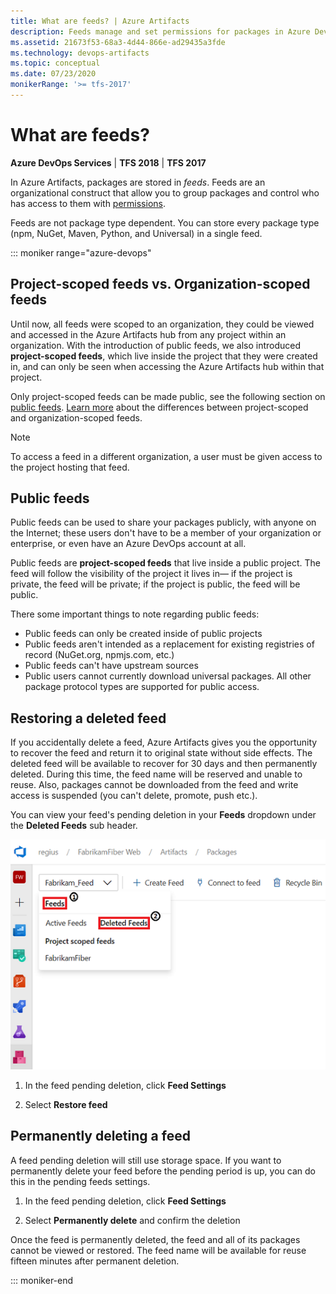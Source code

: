 ```yaml
---
title: What are feeds? | Azure Artifacts
description: Feeds manage and set permissions for packages in Azure DevOps Services or Team Foundation Server
ms.assetid: 21673f53-68a3-4d44-866e-ad29435a3fde
ms.technology: devops-artifacts
ms.topic: conceptual
ms.date: 07/23/2020
monikerRange: '>= tfs-2017'
---
```


# What are feeds?

**Azure DevOps Services** | **TFS 2018** | **TFS 2017**

In Azure Artifacts, packages are stored in *feeds*. Feeds are an organizational construct that allow you to group packages and control who has access to them with [permissions](../feeds/feed-permissions.md).

Feeds are not package type dependent. You can store every package type (npm, NuGet, Maven, Python, and Universal) in a single feed.

::: moniker range="azure-devops"

## Project-scoped feeds vs. Organization-scoped feeds

Until now, all feeds were scoped to an organization, they could be viewed and accessed in the Azure Artifacts hub from any project within an organization. With the introduction of public feeds, we also introduced **project-scoped feeds**, which live inside the project that they were created in, and can only be seen when accessing the Azure Artifacts hub within that project. 

Only project-scoped feeds can be made public, see the following section on [public feeds](#public-feeds). [Learn more](../feeds/project-scoped-feeds.md) about the differences between project-scoped and organization-scoped feeds.

> [!NOTE]
> To access a feed in a different organization, a user must be given access to the project hosting that feed.

## Public feeds

Public feeds can be used to share your packages publicly, with anyone on the Internet; these users don't have to be a member of your organization or enterprise, or even have an Azure DevOps account at all. 

Public feeds are **project-scoped feeds** that live inside a public project. The feed will follow the visibility of the project it lives in— if the project is private, the feed will be private; if the project is public, the feed will be public.

There some important things to note regarding public feeds:
* Public feeds can only be created inside of public projects
* Public feeds aren't intended as a replacement for existing registries of record (NuGet.org, npmjs.com, etc.)
* Public feeds can't have upstream sources
* Public users cannot currently download universal packages. All other package protocol types are supported for public access.

## Restoring a deleted feed

If you accidentally delete a feed, Azure Artifacts gives you the opportunity to recover the feed and return it to original state without side effects. The deleted feed will be available to recover for 30 days and then permanently deleted. During this time, the feed name will be reserved and unable to reuse. Also, packages cannot be downloaded from the feed and write access is suspended (you can't delete, promote, push etc.).

You can view your feed's pending deletion in your **Feeds** dropdown under the **Deleted Feeds** sub header.

![Go to Azure Artifacts](media/deleted-feeds-dropdown.png)

1. In the feed pending deletion, click **Feed Settings**

2. Select **Restore feed**

## Permanently deleting a feed

A feed pending deletion will still use storage space. If you want to permanently delete your feed before the pending period is up, you can do this in the pending feeds settings. 

1. In the feed pending deletion, click **Feed Settings**

2. Select **Permanently delete** and confirm the deletion

Once the feed is permanently deleted, the feed and all of its packages cannot be viewed or restored. The feed name will be available for reuse fifteen minutes after permanent deletion.

::: moniker-end
